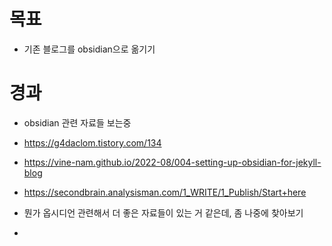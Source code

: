 
# 목표

- 기존 블로그를 obsidian으로 옮기기

# 경과

- obsidian 관련 자료들 보는중
- https://g4daclom.tistory.com/134
- https://vine-nam.github.io/2022-08/004-setting-up-obsidian-for-jekyll-blog
- https://secondbrain.analysisman.com/1_WRITE/1_Publish/Start+here

- 뭔가 옵시디언 관련해서 더 좋은 자료들이 있는 거 같은데, 좀 나중에 찾아보기
-